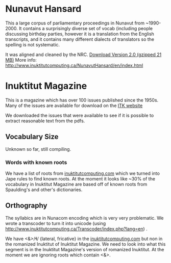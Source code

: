 


# Nunavut Hansard #

This a large corpus of parliamentary proceedings in Nunavut from ~1990-2000. It contains a surprisingly diverse set of vocab (including people discussing birthday parties, however it is a translation from the English transcripts, and it contains many different dialects of translators so the spelling is not systematic.

It was aligned and cleaned by the NRC. [Download Version 2.0 (gzipped 21 MB)](http://www.inuktitutcomputing.ca/NunavutHansard/data/SentenceAligned.v2.txt.zip)
More info:
http://www.inuktitutcomputing.ca/NunavutHansard/en/index.html


# Inuktitut Magazine #

This is a magazine which has over 100 issues published since the 1950s. Many of the issues are available for download on the [ITK website](http://www.itk.ca/inuktitut-magazine)

We downloaded the issues that were available to see if it is possible to extract reasonable text from the pdfs.

## Vocabulary Size ##

Unknown so far, still compiling.

### Words with known roots ###

We have a list of roots from [inuktitutcomputing.com](http://www.inuktitutcomputing.ca/DataBase/en/index.html) which we turned into Jape rules to find known roots. At the moment it looks like ~30% of the vocabulary in Inuktitut Magazine are based off of known roots from Spaulding's  and other's dictionaries.

## Orthography ##

The syllabics are in Nunacom encoding which is very very problematic. We wrote a transcoder to turn it into unicode (using http://www.inuktitutcomputing.ca/Transcoder/index.php?lang=en) .

We have <&>/ɬ/ {lateral, fricative} in the [inuktitutcomputing.com](http://www.inuktitutcomputing.ca/DataBase/en/index.html)  but non in the romanized Inuktitut of Inuktitut Magazine. We need to look into what this segment is in the Inuktitut Magazine's version of romanized Inuktitut. At the moment we are ignoring roots which contain <&>.